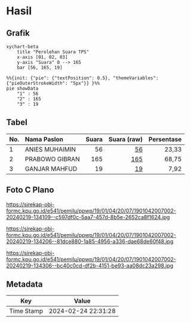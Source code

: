 # Hasil

## Grafik

```mermaid
xychart-beta
    title "Perolehan Suara TPS"
    x-axis [01, 02, 03]
    y-axis "Suara" 0 --> 165
    bar [56, 165, 19]
```

```mermaid
%%{init: {"pie": {"textPosition": 0.5}, "themeVariables": {"pieOuterStrokeWidth": "5px"}} }%%
pie showData
    "1" : 56
    "2" : 165
    "3" : 19
```

## Tabel

| No. | Nama Paslon    | Suara | Suara (raw) | Persentase |
|:--- |:-------------- | -----:| -----------:| ----------:|
| 1   | ANIES MUHAIMIN | 56    | [56][p-1]   | 23,33      |
| 2   | PRABOWO GIBRAN | 165   | [165][p-2]  | 68,75      |
| 3   | GANJAR MAHFUD  | 19    | [19][p-3]   | 7,92       |


[p-1]: https://github.com/gigit-pemilu/pemilu-2024-19-kepulauan-bangka-belitung/blob/main/pilpres/hitung-suara/sub/19-kepulauan-bangka-belitung/sub/01-bangka/sub/04-mendo-barat/sub/2007-kace/sub/002-tps/sub/paslon-1.txt
[p-2]: https://github.com/gigit-pemilu/pemilu-2024-19-kepulauan-bangka-belitung/blob/main/pilpres/hitung-suara/sub/19-kepulauan-bangka-belitung/sub/01-bangka/sub/04-mendo-barat/sub/2007-kace/sub/002-tps/sub/paslon-2.txt
[p-3]: https://github.com/gigit-pemilu/pemilu-2024-19-kepulauan-bangka-belitung/blob/main/pilpres/hitung-suara/sub/19-kepulauan-bangka-belitung/sub/01-bangka/sub/04-mendo-barat/sub/2007-kace/sub/002-tps/sub/paslon-3.txt

## Foto C Plano

https://sirekap-obj-formc.kpu.go.id/e541/pemilu/ppwp/19/01/04/20/07/1901042007002-20240219-134109--c597df0c-5aa7-457d-8b5e-2652ca8f1624.jpg

https://sirekap-obj-formc.kpu.go.id/e541/pemilu/ppwp/19/01/04/20/07/1901042007002-20240219-134206--81dce880-1a85-4956-a336-dae68de60f48.jpg

https://sirekap-obj-formc.kpu.go.id/e541/pemilu/ppwp/19/01/04/20/07/1901042007002-20240219-134306--bc40c0cd-df2b-4151-be93-aa08dc23a298.jpg


## Metadata

| Key        | Value               |
| ---------- | ------------------- |
| Time Stamp | 2024-02-24 22:31:28 |



